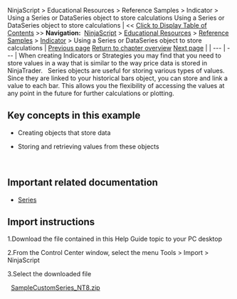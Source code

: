 ﻿
NinjaScript > Educational Resources > Reference Samples > Indicator > Using a Series or DataSeries object to store calculations
Using a Series or DataSeries object to store calculations
| << [Click to Display Table of Contents](using_a_series_or_dataseries_o.md) >> **Navigation:**     [NinjaScript](ninjascript.md) > [Educational Resources](educational_resources.md) > [Reference Samples](reference_samples.md) > [Indicator](indicator2.md) > Using a Series or DataSeries object to store calculations | [Previous page](using_a_secondary_series_as_an.md) [Return to chapter overview](indicator2.md) [Next page](using_a_typeconverter_to_custo.md) |
| --- | --- |
When creating Indicators or Strategies you may find that you need to store values in a way that is similar to the way price data is stored in NinjaTrader.
 
Series<T> objects are useful for storing various types of values.
 
Since they are linked to your historical bars object, you can store and link a value to each bar. This allows you the flexibility of accessing the values at any point in the future for further calculations or plotting.

## Key concepts in this example
- Creating objects that store data

- Storing and retrieving values from these objects

 
## Important related documentation
- [Series<T>](seriest.md)

## 
## Import instructions
1.Download the file contained in this Help Guide topic to your PC desktop

2.From the Control Center window, select the menu Tools > Import > NinjaScript

3.Select the downloaded file

 
[SampleCustomSeries_NT8.zip](https://ninjatrader.com/support/helpGuides/nt8/samples/SampleCustomSeries_NT8.zip)
